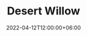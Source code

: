 ---
title: "Desert Willow"
image: "none.jpg"
description: "Dessert Willow"
date: 2022-04-12T12:00:00+06:00
draft: false
---